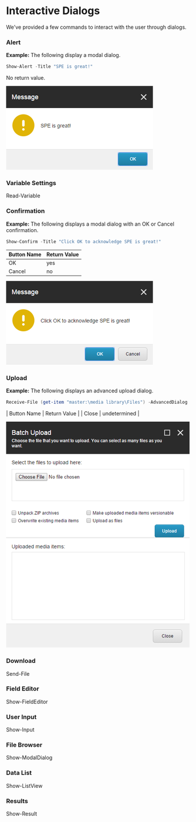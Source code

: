 # Interactive Dialogs

We've provided a few commands to interact with the user through dialogs.

### Alert

**Example:** The following display a modal dialog.
```powershell
Show-Alert -Title "SPE is great!"
```

No return value.

![Show Alert](images/screenshots/modaldialog-showalert.png)

### Variable Settings
Read-Variable

### Confirmation

**Example:** The following displays a modal dialog with an OK or Cancel confirmation.
```powershell
Show-Confirm -Title "Click OK to acknowledge SPE is great!"
```

| Button Name | Return Value |
| -- | -- |
| OK | yes |
| Cancel | no |


![Show Confirm](images/screenshots/modaldialog-showconfirm.png)

### Upload

**Example:** The following displays an advanced upload dialog.
```powershell
Receive-File (get-item "master:\media library\Files") -AdvancedDialog
```
| Button Name | Return Value |
| Close | undetermined |

![Receive File](images/screenshots/modaldialog-receivefileadvanced.png)

### Download
Send-File

### Field Editor
Show-FieldEditor

### User Input
Show-Input

### File Browser
Show-ModalDialog

### Data List
Show-ListView

### Results
Show-Result

